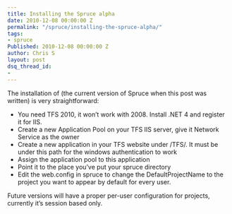 ```yaml
---
title: Installing the Spruce alpha
date: 2010-12-08 00:00:00 Z
permalink: "/spruce/installing-the-spruce-alpha/"
tags:
- spruce
Published: 2010-12-08 00:00:00 Z
author: Chris S
layout: post
dsq_thread_id:
- 
---
```


The installation of (the current version of Spruce when this post was written) is very straightforward:

<!--more-->

  * You need TFS 2010, it won’t work with 2008. Install .NET 4 and register it for IIS.
  * Create a new Application Pool on your TFS IIS server, give it Network Service as the owner
  * Create a new application in your TFS website under /TFS/. It must be under this path for the windows authentication to work
  * Assign the application pool to this application
  * Point it to the place you’ve put your spruce directory
  * Edit the web.config in spruce to change the DefaultProjectName to the project you want to appear by default for every user.

Future versions will have a proper per-user configuration for projects, currently it’s session based only.